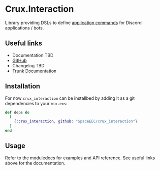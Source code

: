 # Crux.Interaction

Library providing DSLs to define [application commands](https://discord.com/developers/docs/interactions/application-commands) for Discord applications / bots.


## Useful links
- Documentation TBD
- [GitHub](https://github.com/SpaceEEC/crux_interaction)
- Changelog TBD
- [Trunk Documentation](https://spaceeec.github.io/crux_interaction/)

## Installation

For now `crux_interaction` can be installbed by adding it as a git dependencies to your `mix.exs`:

```elixir
def deps do
  [
    {:crux_interaction, github: "SpaceEEC/crux_interaction"}
  ]
end
```

## Usage

Refer to the moduledocs for examples and API reference.
See useful links above for the documentation.

